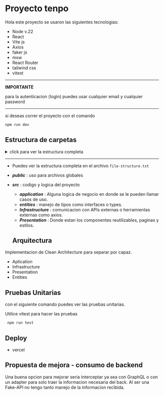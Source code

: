 # Proyecto tenpo

Hola este proyecto se usaron las siguientes tecnologias:

- Node v.22
- React
- Vite js
- Axios
- faker js
- msw
- React Router
- tailwind css
- vitest

---

**IMPORTANTE**

para la autenticacion (login) puedes usar cualquier email y cualquier password

---

si deseas correr el proyecto con el comando

```bash
npm run dev
```

## Estructura de carpetas

<details>
  <summary>click para ver la estructura completa</summary>
  
```bash
.
├── eslint.config.js
├── file-structure.txt
├── index.html
├── package-lock.json
├── package.json
├── postcss.config.mjs
├── public
│   ├── mockServiceWorker.js
│   └── vite.svg
├── README.md
├── src
│   ├── App.tsx
│   ├── application
│   │   ├── config
│   │   │   └── index.ts
│   │   └── useCase
│   │       ├── GenerateFakeJWT
│   │       │   └── index.ts
│   │       └── PermissionsRouter
│   │           ├── index.ts
│   │           ├── isAuthenticated.tsx
│   │           ├── ProtectedRoute.tsx
│   │           └── PublicRouter.tsx
│   ├── entities
│   │   ├── RowRendered.ts
│   │   └── Users.ts
│   ├── index.css
│   ├── infrastructure
│   │   ├── api
│   │   │   ├── auth
│   │   │   │   ├── auth.ts
│   │   │   │   └── index.ts
│   │   │   └── browser
│   │   │       └── index.ts
│   │   ├── axios
│   │   │   └── index.ts
│   │   └── Router
│   │       ├── provider.tsx
│   │       └── router.tsx
│   ├── main.tsx
│   ├── presentation
│   │   ├── assets
│   │   │   ├── logo.jpeg
│   │   │   └── react.svg
│   │   ├── components
│   │   │   ├── icons
│   │   │   │   ├── FaFacebook.tsx
│   │   │   │   ├── FaInstagram.tsx
│   │   │   │   ├── FaLinkedin.tsx
│   │   │   │   ├── FaTwitter.tsx
│   │   │   │   └── index.tsx
│   │   │   ├── Layout
│   │   │   │   ├── Footer
│   │   │   │   │   ├── Footer.tsx
│   │   │   │   │   └── index.ts
│   │   │   │   ├── Layout.tsx
│   │   │   │   └── Navbar
│   │   │   │       ├── index.ts
│   │   │   │       └── Navbar.tsx
│   │   │   ├── rowRender
│   │   │   │   ├── index.ts
│   │   │   │   └── rowRender.tsx
│   │   │   └── UserList
│   │   │       ├── index.ts
│   │   │       └── UserList.tsx
│   │   └── screens
│   │       ├── Home
│   │       │   ├── Home.tsx
│   │       │   └── index.ts
│   │       └── Login
│   │           ├── index.ts
│   │           └── Login.tsx
│   └── vite-env.d.ts
├── tailwind.config.ts
├── tsconfig.app.json
├── tsconfig.json
├── tsconfig.node.json
└── vite.config.ts

27 directories, 52 files

````

</details>

---

- Puedes ver la estructura completa en el archivo `file-structure.txt`

- **_public_** : uso para archivos globales
- **_src_** : codigo y logica del proyecto
  - **_application_** : Alguna logica de negocio en donde se le pueden llamar casos de uso.
  - **_entities_** : manejo de tipos como interfaces o types.
  - **_Infrastructure_** : comunicacion con APIs externas o herramientas externas como axios.
  - **_Presentation_** : Donde estan los componentes reutilizables, paginas y estilos.

  ## Arquitectura

Implementacion de Clean Architecture para separar por capaz.

- Aplication
- Infrastructure
- Presentation
- Entities

## Pruebas Unitarias

con el siguiente comando puedes ver las pruebas unitarias.

Utilice vitest para hacer las pruebas

```bash
 npm run test
````

## Deploy

- vercel

## Propuesta de mejora - consumo de backend

Una buena opcion para mejorar seria interceptar ya sea con GraphQL o con un adapter para solo traer la informacion necesaria del back. Al ser una Fake-API no tengo tanto manejo de la informacion recibida.

